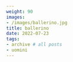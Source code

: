 ```yaml
---
weight: 90
images:
- /images/ballerino.jpg
title: ballerino
date: 2022-07-23
tags:
- archive # all posts
- uomini
---
```


